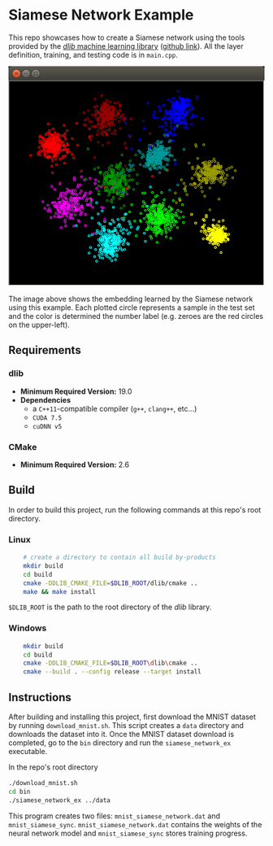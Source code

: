 Siamese Network Example
=======================

This repo showcases how to create a Siamese network using the tools provided by
the [*dlib* machine learning library](http://dlib.net/)
([github link](https://github.com/davisking/dlib)). All the layer definition,
training, and testing code is in `main.cpp`.

![Embedding Output](embedding.png)

The image above shows the embedding learned by the Siamese network using this
example. Each plotted circle represents a sample in the test set and the color
is determined the number label (e.g. zeroes are the red circles on the
upper-left).

Requirements
------------

### dlib
* **Minimum Required Version:** 19.0
* **Dependencies**
  * a `C++11`-compatible compiler (`g++`, `clang++`, etc...)
  * `CUDA 7.5`
  * `cuDNN v5`

### CMake
* **Minimum Required Version:** 2.6


Build
-----

In order to build this project, run the following commands at this repo's root
directory.

### Linux
``` bash
    # create a directory to contain all build by-products
    mkdir build
    cd build
    cmake -DDLIB_CMAKE_FILE=$DLIB_ROOT/dlib/cmake ..
    make && make install
```
`$DLIB_ROOT` is the path to the root directory of the *dlib* library.


### Windows
``` bash
    mkdir build
    cd build
    cmake -DDLIB_CMAKE_FILE=$DLIB_ROOT\dlib\cmake ..
    cmake --build . --config release --target install
```


Instructions
------------

After building and installing this project, first download the MNIST dataset by
running `download_mnist.sh`. This script creates a `data` directory and
downloads the dataset into it. Once the MNIST dataset download is completed, go
to the `bin` directory and run the `siamese_network_ex` executable.

In the repo's root directory
``` bash
./download_mnist.sh
cd bin
./siamese_network_ex ../data
```

This program creates two files: `mnist_siamese_network.dat` and
`mnist_siamese_sync`. `mnist_siamese_network.dat` contains the weights of the
neural network model and `mnist_siamese_sync` stores training progress.
